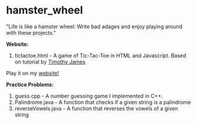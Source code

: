 # hamster_wheel

"Life is like a hamster wheel: Write bad adages and enjoy playing around with these projects."

**Website:**

1. tictactoe.html - A game of Tic-Tac-Toe in HTML and Javascript. Based on tutorial by <a href="https://youtu.be/_r9vhz7PZIE">Timothy James</a>

Play it on my <a href="https://leonore13.github.io/" target="_blank"> website! </a>

**Practice Problems:**

1. guess.cpp - A number guessing game I implemented in C++. 
2. Palindrome.java - A function that checks if a given string is a palindrome
2. reverseVowels.java - A function that reverses the vowels of a given string
